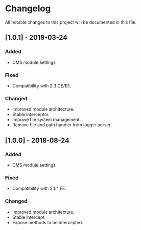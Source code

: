 # Changelog
All notable changes to this project will be documented in this file.

## [1.0.1] - 2019-03-24
### Added
- CMS module settings

### Fixed
- Compatibility with 2.3 CE/EE.

### Changed
- Improved module architecture.
- Stable interceptor.
- Improve file system management.
- Remove file and path handler from logger parser.


## [1.0.0] - 2018-08-24
### Added
- CMS module settings

### Fixed
- Compatibility with 2.1.* EE.

### Changed
- Improved module architecture.
- Stable intercept.
- Expose methods to be intercepted.
